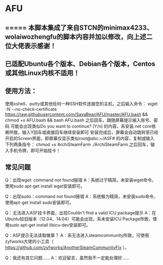 # AFU
=====
本脚本集成了来自STCN的minimax4233、wolaiwozhengfu的脚本内容并加以修改，向上述二位大佬表示感谢！
---
已适配Ubuntu各个版本、Debian各个版本，Centos或其他Linux内核不适用！
----
使用方法：
----
使用xshell、putty或其他任何一种SSH软件连接您的主机，之后输入命令：
wget -N --no-check-certificate https://raw.githubusercontent.com/SayaBear/AFU/master/AFU.bash && chmod +x AFU.bash && bash AFU.bash
之后回车，跟随屏幕提示输入账号、密码
可能会出现类似Do you want to continue? [Y/n] 的内容，系安装.net core依赖所致，输入Y回车或直接回车继续安装即可
安装完成后，屏幕会自动跳转至已经开启的Screen界面，即屏幕仅显示类似root@abc:~/ASF# 的内容，复制或输入下列两条指令：
chmod +x ArchiSteamFarm
./ArchiSteamFarm
之后回车，输入手机令牌，即可开始挂卡！

常见问题
----
Q：出现wget: command not found报错
A：系统过于精简，未安装wget命令，使用sudo apt-get install wget安装即可。

Q：出现sudo：command not found报错
A：系统极为精简，未安装sudo命令，使用apt-get install sudo安装即可。

Q：无法进入ASF挂卡界面，出现Couldn't find a valid ICU package提示
A：在Ubuntu较旧版本（12.04、14.04）可能会出现，系未安装ICU Package所致，使用sudo apt-get install libicu-dev安装即可。

Q：ASF提示无法读取徽章？
A：系无法进入steamcommunity所致，可使用zyfworks大佬的小工具（ https://github.com/zyfworks/AnotherSteamCommunityFix ）。

Q：我还有其它问题……
A：欢迎留言，虽然我不一定能处理好……
